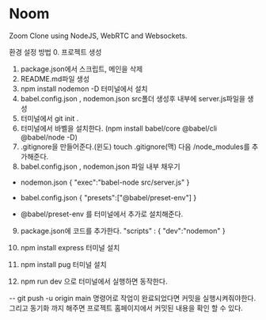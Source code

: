 # Noom

Zoom Clone using NodeJS, WebRTC and Websockets.

환경 설정 방법
0. 프로젝트 생성
1. package.json에서 스크립트, 메인을 삭제
2. README.md파일 생성
3. npm install nodemon -D 터미널에서 설치
4. babel.config.json , nodemon.json src폴더 생성후 내부에 server.js파일을 생성
5. 터미널에서 git init .
6. 터미널에서 바벨을 설치한다.
(npm install babel/core @babel/cli @babel/node -D)
7. .gitignore을 만들어준다.(윈도)
    touch .gitignore(맥)
 다음 /node_modules를 추가해준다.
8. babel.config.json , nodemon.json 파일 내부 채우기
- nodemon.json
{
    "exec":"babel-node src/server.js"
}

- babel.config.json
{
    "presets":["@babel/preset-env"]
}
- @babel/preset-env 를 터미널에서 추가로 설치해준다.
9. package.json에 코드를 추가한다.
"scripts" : {
    "dev":"nodemon"
}

10. npm install express 터미널 설치
11. npm install pug 터미널 설치
12. npm run dev 으로 터미널에서 실행하면 동작한다.

-- git push -u origin main 명령어로 
작업이 완료되었다면 커밋을 실행시켜줘야한다.
그리고 동기화 까지 해주면 프로젝트 홈페이지에서 커밋된 내용을 확인 할 수 있다.